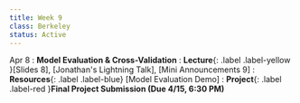 ```yaml
---
title: Week 9
class: Berkeley
status: Active
---
```



Apr 8
: **Model Evaluation & Cross-Validation**
: **Lecture**{: .label .label-yellow }[Slides 8], [Jonathan's Lightning Talk], [Mini Announcements 9]
: **Resources**{: .label .label-blue} [Model Evaluation Demo]
: **Project**{: .label .label-red }**Final Project Submission (Due 4/15, 6:30 PM)**

